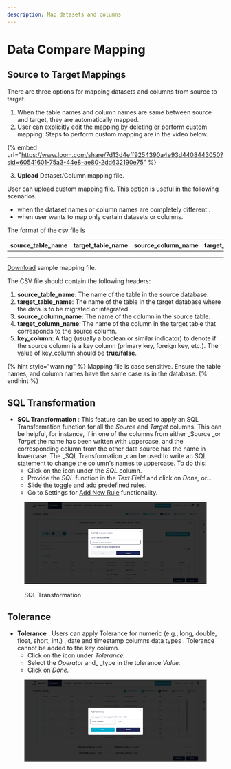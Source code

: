 ```yaml
---
description: Map datasets and columns
---
```


# Data Compare Mapping

## Source to Target Mappings

There are three options for mapping datasets and columns from source to target.

1. When the table names and column names are same between source and target, they are automatically mapped.
2. User can explicitly edit the mapping by deleting or perform custom mapping. Steps to perform custom mapping are in the video below.



{% embed url="https://www.loom.com/share/7d13d4eff9254390a4e93d4408443050?sid=60541601-75a3-44e8-ae80-2dd632190e75" %}



3. **Upload** Dataset/Column mapping file.&#x20;

User can upload custom mapping file. This option is useful in the following scenarios.

* when the dataset names or column names are completely different .
* when user wants to map only certain datasets or columns.

The format of the csv file is&#x20;

| source\_table\_name | target\_table\_name | source\_column\_name | target\_column\_name | key\_column |
| ------------------- | ------------------- | -------------------- | -------------------- | ----------- |
|                     |                     |                      |                      |             |
|                     |                     |                      |                      |             |
|                     |                     |                      |                      |             |



[Download](https://dataops-store.s3.amazonaws.com/sample_mapping.csv) sample mapping file.

The CSV file should contain the following headers:

1. **source\_table\_name**: The name of the table in the source database.
2. **target\_table\_name**: The name of the table in the target database where the data is to be migrated or integrated.
3. **source\_column\_name**: The name of the column in the source table.
4. **target\_column\_name**: The name of the column in the target table that corresponds to the source column.
5. **key\_column**: A flag (usually a boolean or similar indicator) to denote if the source column is a key column (primary key, foreign key, etc.). The value of key\_column should be **true/false**.&#x20;



{% hint style="warning" %}
Mapping file is case sensitive. Ensure the table names, and column names have the same case as in the database.&#x20;
{% endhint %}

## SQL Transformation

* **SQL Transformation** : This feature can be used to apply an SQL Transformation function for all the _Source_ and _Target_ columns. This can be helpful, for instance, if in one of the columns from either \_Source \_or _Target_ the name has been written with uppercase, and the corresponding column from the other data source has the name in lowercase. The \_SQL Transformation \_can be used to write an SQL statement to change the column's names to uppercase. To do this:
  * Click on the icon under the _SQL_ column.
  * Provide the _SQL_ function in the _Text Field_ and click on _Done,_ or...
  * Slide the toggle and add predefined rules.
  * Go to Settings for [Add New Rule](https://app.gitbook.com/@Vexdata/s/docs/~/drafts/-MWOAN922BH54Ft3iFk_/settings) functionality.

<figure><img src="../../../../../.gitbook/assets/Screenshot 2024-12-17 160937.png" alt=""><figcaption><p>SQL Transformation</p></figcaption></figure>



## Tolerance

* **Tolerance** : Users can apply Tolerance for numeric (e.g., long, double, float, short, int.) , date and timestamp columns data types . Tolerance cannot be added to the key column.
  * Click on the icon under _Tolerance._
  * Select the _Operator_ and\_ \_type in the tolerance _Value._
  * Click on _Done._

<figure><img src="../../../../../.gitbook/assets/Screenshot 2024-12-17 161053.png" alt=""><figcaption></figcaption></figure>
